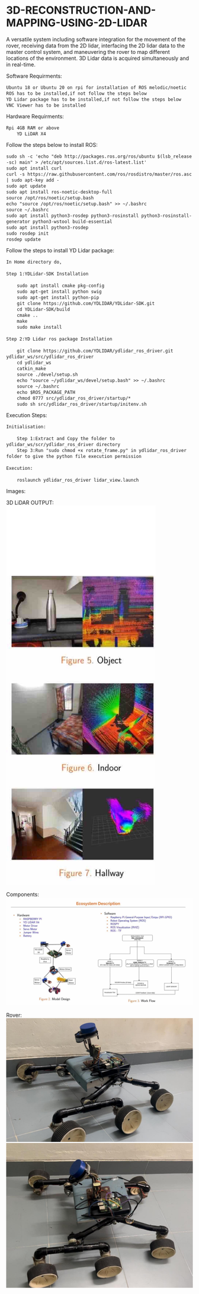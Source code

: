 # 3D-RECONSTRUCTION-AND-MAPPING-USING-2D-LIDAR
A versatile system including software integration for the movement of the rover, receiving data from the 2D lidar, interfacing the 2D lidar data to the master control system, and maneuvering the rover to map different locations of the environment. 3D Lidar data is acquired simultaneously and in real-time.


Software Requirments:

	Ubuntu 18 or Ubuntu 20 on rpi for installation of ROS melodic/noetic
	ROS has to be installed,if not follow the steps below
	YD Lidar package has to be installed,if not follow the steps below
	VNC Viewer has to be installed



Hardware Requirments:

	Rpi 4GB RAM or above
    	YD LiDAR X4


Follow the steps below to install ROS:

	sudo sh -c 'echo "deb http://packages.ros.org/ros/ubuntu $(lsb_release -sc) main" > /etc/apt/sources.list.d/ros-latest.list'
	sudo apt install curl
	curl -s https://raw.githubusercontent.com/ros/rosdistro/master/ros.asc | sudo apt-key add -
	sudo apt update
	sudo apt install ros-noetic-desktop-full
	source /opt/ros/noetic/setup.bash
	echo "source /opt/ros/noetic/setup.bash" >> ~/.bashrc
	source ~/.bashrc
	sudo apt install python3-rosdep python3-rosinstall python3-rosinstall-generator python3-wstool build-essential
	sudo apt install python3-rosdep
	sudo rosdep init
	rosdep update

Follow the steps to install YD Lidar package:

	In Home directory do,

	Step 1:YDLidar-SDK Installation

		sudo apt install cmake pkg-config
		sudo apt-get install python swig
		sudo apt-get install python-pip
		git clone https://github.com/YDLIDAR/YDLidar-SDK.git
		cd YDLidar-SDK/build
		cmake ..
		make
		sudo make install

	Step 2:YD Lidar ros package Installation

		git clone https://github.com/YDLIDAR/ydlidar_ros_driver.git ydlidar_ws/src/ydlidar_ros_driver
		cd ydlidar_ws
		catkin_make
		source ./devel/setup.sh
		echo "source ~/ydlidar_ws/devel/setup.bash" >> ~/.bashrc
		source ~/.bashrc
		echo $ROS_PACKAGE_PATH
		chmod 0777 src/ydlidar_ros_driver/startup/*
		sudo sh src/ydlidar_ros_driver/startup/initenv.sh


Execution Steps:

	Initialisation:

		Step 1:Extract and Copy the folder to  ydlidar_ws/scr/ydlidar_ros_driver directory
		Step 3:Run "sudo chmod +x rotate_frame.py" in ydlidar_ros_driver folder to give the python file execution permission

	Execution:
		
		roslaunch ydlidar_ros_driver lidar_view.launch 

Images:

3D LiDAR OUTPUT:
	![Lidar Ouput](images/OutPut3D.PNG)
	
Components:
	![Ecosystem](images/Components.JPG)
	
Rover:
	![Rover 1](images/Rover1.JPEG)
	![Rover 2](images/Rover2.JPEG)
	




